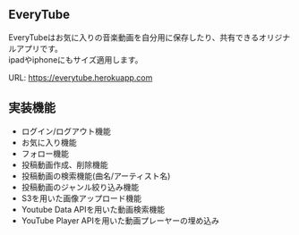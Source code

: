 ## EveryTube

EveryTubeはお気に入りの音楽動画を自分用に保存したり、共有できるオリジナルアプリです。  
ipadやiphoneにもサイズ適用します。  

URL: https://everytube.herokuapp.com

## 実装機能

- ログイン/ログアウト機能
- お気に入り機能
- フォロー機能
- 投稿動画作成、削除機能
- 投稿動画の検索機能(曲名/アーティスト名)
- 投稿動画のジャンル絞り込み機能
- S3を用いた画像アップロード機能
- Youtube Data APIを用いた動画検索機能
- YouTube Player APIを用いた動画プレーヤーの埋め込み
